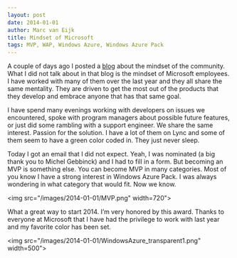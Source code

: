 ```yaml
---
layout: post
date: 2014-01-01
author: Marc van Eijk
title: Mindset of Microsoft
tags: MVP, WAP, Windows Azure, Windows Azure Pack
---
```

A couple of days ago I posted a [blog](/2013/12/24/community) about the mindset of the community. What I did not talk about in that blog is the mindset of Microsoft employees. I have worked with many of them over the last year and they all share the same mentality. They are driven to get the most out of the products that they develop and embrace anyone that has that same goal.

I have spend many evenings working with developers on issues we encountered, spoke with program managers about possible future features, or just did some rambling with a support engineer. We share the same interest. Passion for the solution. I have a lot of them on Lync and some of them seem to have a green color coded in. They just never sleep.

Today I got an email that I did not expect. Yeah, I was nominated (a big thank you to Michel Gebbinck) and I had to fill in a form. But becoming an MVP is something else. You can become MVP in many categories. Most of you know I have a strong interest in Windows Azure Pack. I was always wondering in what category that would fit. Now we know.

<img src="/images/2014-01-01/MVP.png" width=720">

What a great way to start 2014. I’m very honored by this award. Thanks to everyone at Microsoft that I have had the privilege to work with last year and my favorite color has been set.

<img src="/images/2014-01-01/WindowsAzure_transparent1.png" width=500">
